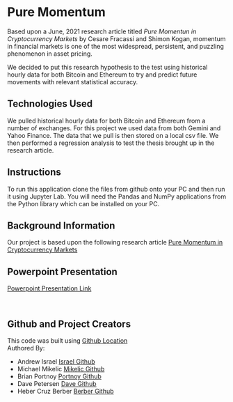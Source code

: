 # Pure Momentum 
Based upon a June, 2021 research article titled *Pure Momentun in Cryptocurrency Markets* by Cesare Fracassi and Shimon Kogan, momentum in financial markets is one of the most widespread, persistent, and puzzling phenomenon in asset pricing.  

We decided to put this research hypothesis to the test using historical hourly data for both Bitcoin and Ethereum to try and predict future movements with relevant statistical accuracy.  

## Technologies Used
We pulled historical hourly data for both Bitcoin and Ethereum from a number of exchanges.  For this project we used data from both Gemini and Yahoo Finance.  The data that we pull is then stored on a local csv file.  We then performed a regression analysis to test the thesis brought up in the research article.  

## Instructions
To run this application clone the files from github onto your PC and then run it using Jupyter Lab.  You will need the Pandas and NumPy applications from the Python library which can be installed on your PC.  

## Background Information
Our project is based upon the following research article [Pure Momentum in Cryptocurrency Markets](https://assets.ctfassets.net/c5bd0wqjc7v0/4RzmvaUG64ixNPXWuZGXbo/7115cc7bef963d2ff5abbacf879f5b1e/SSRN-id4138685.pdf)

## Powerpoint Presentation
[Powerpoint Presentation Link](https://docs.google.com/presentation/d/18NjzrryTQjl3WhjnqxR0_M_2_xWZ1ovKL0NzKaoA3ew/edit#slide=id.g16e1fa2dbff_1_0)

<br>

## Github and Project Creators
This code was built using [Github Location](https://github.com/aisrael17/pure-momentum)
<br>
Authored By:
- Andrew Israel [Israel Github](https://github.com/aisrael17)
- Michael Mikelic [Mikelic Github](https://github.com/michaelmikelic)
- Brian Portnoy [Portnoy Github](https://github.com/mbfm24)
- Dave Petersen [Dave Github](https://github.com/davepetersen)
- Heber Cruz Berber [Berber Github](https://github.com/heberbcruz)
